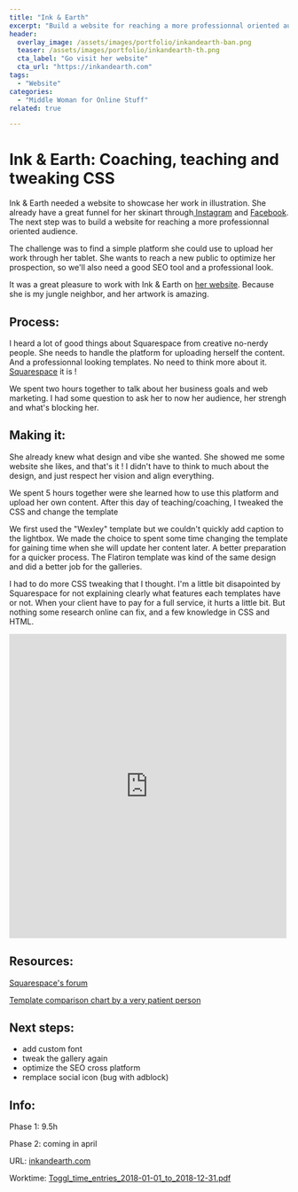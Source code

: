 ```yaml
---
title: "Ink & Earth"
excerpt: "Build a website for reaching a more professionnal oriented audience."
header:
  overlay_image: /assets/images/portfolio/inkandearth-ban.png
  teaser: /assets/images/portfolio/inkandearth-th.png
  cta_label: "Go visit her website"
  cta_url: "https://inkandearth.com"
tags:
  - "Website"
categories:
  - "Middle Woman for Online Stuff"
related: true

---
```

&NewLine;
&NewLine;
# Ink & Earth: Coaching, teaching and tweaking CSS

Ink & Earth needed a website to showcase her work in illustration. She already have a great funnel for her skinart through[ Instagram](https://www.instagram.com/ink.and.earth/) and [Facebook](https://www.facebook.com/inkandearthart). The next step was to build a website for reaching a more professionnal oriented audience.

The challenge was to find a simple platform she could use to upload her work through her tablet. She wants to reach a new public to optimize her prospection, so we'll also need a good SEO tool and a professional look. 

It was a great pleasure to work with Ink & Earth on [her website](http://www.inkandearth.com/). Because she is my jungle neighbor, and her artwork is amazing.

## Process: 

I heard a lot of good things about Squarespace from creative no-nerdy people. She needs to handle the platform for uploading herself the content. And a professionnal looking templates. No need to think more about it. [Squarespace](http://squarespace.com/) it is !

We spent two hours together to talk about her business goals and web marketing. I had some question to ask her to now her audience, her strengh and what's blocking her. 

## Making it:

She already knew what design and vibe she wanted. She showed me some website she likes, and that's it ! I didn't have to think to much about the design, and just respect her vision and align everything.

We spent 5 hours together were she learned how to use this platform and upload her own content. 
After this day of teaching/coaching, I tweaked the CSS and change the template

We first used the "Wexley" template but we couldn't quickly add caption to the lightbox. We made the choice to spent some time changing the template for gaining time when she will update her content later. A better preparation for a quicker process. The Flatiron template was kind of the same design and did a better job for the galleries.

I had to do more CSS tweaking that I thought. I'm a little bit disapointed by Squarespace for not explaining clearly what features each templates have or not. When your client have to pay for a full service, it hurts a little bit. But nothing some research online can fix, and a few knowledge in CSS and HTML.

<iframe src="https://www.facebook.com/plugins/post.php?href=https%3A%2F%2Fwww.facebook.com%2Femily00056%2Fposts%2F534482084096&width=500" width="500" height="549" style="border:none;overflow:hidden" scrolling="no" frameborder="0" allowTransparency="true"></iframe>

## Resources:

[Squarespace's forum](https://answers.squarespace.com/index.html)

[Template comparison chart by a very patient person](https://www.usingmyhead.com/squarespace/squarespace-7-template-comparison-chart/)

## Next steps:

- add custom font
- tweak the gallery again
- optimize the SEO cross platform
- remplace social icon (bug with adblock)

## Info:

Phase 1: 9.5h

Phase 2: coming in april

URL: [inkandearth.com](http://www.inkandearth.com/)

Worktime: [Toggl_time_entries_2018-01-01_to_2018-12-31.pdf](https://github.com/zuperninja/blog/files/1858360/Toggl_time_entries_2018-01-01_to_2018-12-31.pdf)

